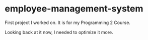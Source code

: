 # employee-management-system

First project I worked on. It is for my Programming 2 Course.

Looking back at it now, I needed to optimize it more.


